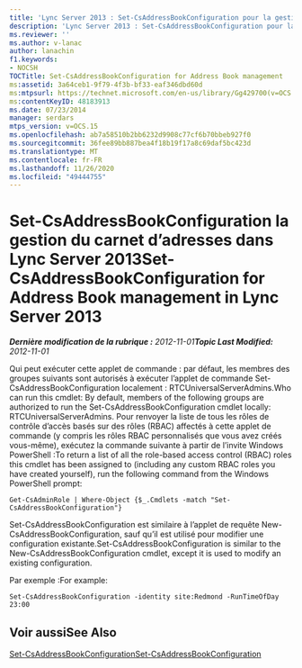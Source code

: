```yaml
---
title: 'Lync Server 2013 : Set-CsAddressBookConfiguration pour la gestion du carnet d’adresses'
description: 'Lync Server 2013 : Set-CsAddressBookConfiguration pour la gestion du carnet d’adresses.'
ms.reviewer: ''
ms.author: v-lanac
author: lanachin
f1.keywords:
- NOCSH
TOCTitle: Set-CsAddressBookConfiguration for Address Book management
ms:assetid: 3a64ceb1-9f79-4f3b-bf33-eaf346dbd60d
ms:mtpsurl: https://technet.microsoft.com/en-us/library/Gg429700(v=OCS.15)
ms:contentKeyID: 48183913
ms.date: 07/23/2014
manager: serdars
mtps_version: v=OCS.15
ms.openlocfilehash: ab7a58510b2bb6232d9908c77cf6b70bbeb927f0
ms.sourcegitcommit: 36fee89bb887bea4f18b19f17a8c69daf5bc423d
ms.translationtype: MT
ms.contentlocale: fr-FR
ms.lasthandoff: 11/26/2020
ms.locfileid: "49444755"
---
```

# <a name="set-csaddressbookconfiguration-for-address-book-management-in-lync-server-2013"></a><span data-ttu-id="0f6d7-103">Set-CsAddressBookConfiguration la gestion du carnet d’adresses dans Lync Server 2013</span><span class="sxs-lookup"><span data-stu-id="0f6d7-103">Set-CsAddressBookConfiguration for Address Book management in Lync Server 2013</span></span>

<div data-xmlns="http://www.w3.org/1999/xhtml">

<div class="topic" data-xmlns="http://www.w3.org/1999/xhtml" data-msxsl="urn:schemas-microsoft-com:xslt" data-cs="https://msdn.microsoft.com/">

<div data-asp="https://msdn2.microsoft.com/asp">



</div>

<div id="mainSection">

<div id="mainBody"><span data-ttu-id="0f6d7-104">

<span> </span></span><span class="sxs-lookup"><span data-stu-id="0f6d7-104">

<span> </span></span></span>

<span data-ttu-id="0f6d7-105">_**Dernière modification de la rubrique :** 2012-11-01_</span><span class="sxs-lookup"><span data-stu-id="0f6d7-105">_**Topic Last Modified:** 2012-11-01_</span></span>

<span data-ttu-id="0f6d7-106">Qui peut exécuter cette applet de commande : par défaut, les membres des groupes suivants sont autorisés à exécuter l’applet de commande Set-CsAddressBookConfiguration localement : RTCUniversalServerAdmins.</span><span class="sxs-lookup"><span data-stu-id="0f6d7-106">Who can run this cmdlet: By default, members of the following groups are authorized to run the Set-CsAddressBookConfiguration cmdlet locally: RTCUniversalServerAdmins.</span></span> <span data-ttu-id="0f6d7-107">Pour renvoyer la liste de tous les rôles de contrôle d’accès basés sur des rôles (RBAC) affectés à cette applet de commande (y compris les rôles RBAC personnalisés que vous avez créés vous-même), exécutez la commande suivante à partir de l’invite Windows PowerShell :</span><span class="sxs-lookup"><span data-stu-id="0f6d7-107">To return a list of all the role-based access control (RBAC) roles this cmdlet has been assigned to (including any custom RBAC roles you have created yourself), run the following command from the Windows PowerShell prompt:</span></span>

    Get-CsAdminRole | Where-Object {$_.Cmdlets -match "Set-CsAddressBookConfiguration"}

<span data-ttu-id="0f6d7-108">Set-CsAddressBookConfiguration est similaire à l’applet de requête New-CsAddressBookConfiguration, sauf qu’il est utilisé pour modifier une configuration existante.</span><span class="sxs-lookup"><span data-stu-id="0f6d7-108">Set-CsAddressBookConfiguration is similar to the New-CsAddressBookConfiguration cmdlet, except it is used to modify an existing configuration.</span></span>

<span data-ttu-id="0f6d7-109">Par exemple :</span><span class="sxs-lookup"><span data-stu-id="0f6d7-109">For example:</span></span>

    Set-CsAddressBookConfiguration -identity site:Redmond -RunTimeOfDay 23:00

<div>

## <a name="see-also"></a><span data-ttu-id="0f6d7-110">Voir aussi</span><span class="sxs-lookup"><span data-stu-id="0f6d7-110">See Also</span></span>


[<span data-ttu-id="0f6d7-111">Set-CsAddressBookConfiguration</span><span class="sxs-lookup"><span data-stu-id="0f6d7-111">Set-CsAddressBookConfiguration</span></span>](https://docs.microsoft.com/powershell/module/skype/Set-CsAddressBookConfiguration)  
  

<span data-ttu-id="0f6d7-112"></div>

</div>

<span> </span>

</div>

</div>

</span><span class="sxs-lookup"><span data-stu-id="0f6d7-112"></div>

</div>

<span> </span>

</div>

</div>

</span></span></div>

